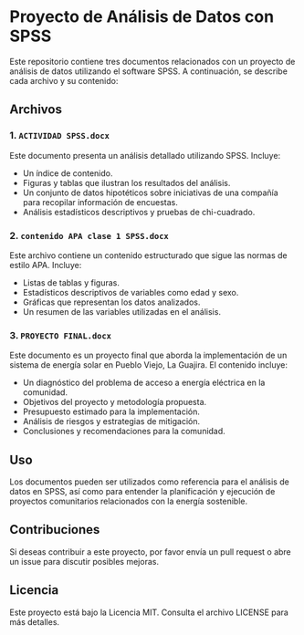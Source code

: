# Proyecto de Análisis de Datos con SPSS

Este repositorio contiene tres documentos relacionados con un proyecto de análisis de datos utilizando el software SPSS. A continuación, se describe cada archivo y su contenido:

## Archivos

### 1. `ACTIVIDAD SPSS.docx`
Este documento presenta un análisis detallado utilizando SPSS. Incluye:
- Un índice de contenido.
- Figuras y tablas que ilustran los resultados del análisis.
- Un conjunto de datos hipotéticos sobre iniciativas de una compañía para recopilar información de encuestas.
- Análisis estadísticos descriptivos y pruebas de chi-cuadrado.

### 2. `contenido APA clase 1 SPSS.docx`
Este archivo contiene un contenido estructurado que sigue las normas de estilo APA. Incluye:
- Listas de tablas y figuras.
- Estadísticos descriptivos de variables como edad y sexo.
- Gráficas que representan los datos analizados.
- Un resumen de las variables utilizadas en el análisis.

### 3. `PROYECTO FINAL.docx`
Este documento es un proyecto final que aborda la implementación de un sistema de energía solar en Pueblo Viejo, La Guajira. El contenido incluye:
- Un diagnóstico del problema de acceso a energía eléctrica en la comunidad.
- Objetivos del proyecto y metodología propuesta.
- Presupuesto estimado para la implementación.
- Análisis de riesgos y estrategias de mitigación.
- Conclusiones y recomendaciones para la comunidad.

## Uso
Los documentos pueden ser utilizados como referencia para el análisis de datos en SPSS, así como para entender la planificación y ejecución de proyectos comunitarios relacionados con la energía sostenible.

## Contribuciones
Si deseas contribuir a este proyecto, por favor envía un pull request o abre un issue para discutir posibles mejoras.

## Licencia
Este proyecto está bajo la Licencia MIT. Consulta el archivo LICENSE para más detalles.
